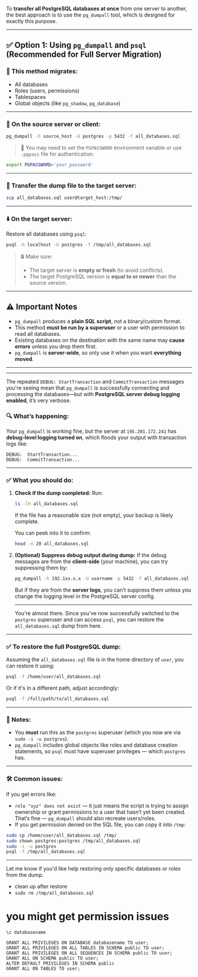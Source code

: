 To **transfer all PostgreSQL databases at once** from one server to another, the best approach is to use the `pg_dumpall` tool, which is designed for exactly this purpose.

---

## ✅ Option 1: **Using `pg_dumpall` and `psql` (Recommended for Full Server Migration)**

### 🔁 This method migrates:

* All databases
* Roles (users, permissions)
* Tablespaces
* Global objects (like `pg_shadow`, `pg_database`)

---

### 🔧 On the source server or client:

```bash
pg_dumpall -h source_host -U postgres -p 5432 -f all_databases.sql
```

> 🔐 You may need to set the `PGPASSWORD` environment variable or use `.pgpass` file for authentication:

```bash
export PGPASSWORD='your_password'
```

---

### 📁 Transfer the dump file to the target server:

```bash
scp all_databases.sql user@target_host:/tmp/
```

---

### ⬇️ On the target server:

Restore all databases using `psql`:

```bash
psql -h localhost -U postgres -f /tmp/all_databases.sql
```

> 🔒 Make sure:
>
> * The target server is **empty or fresh** (to avoid conflicts).
> * The target PostgreSQL version is **equal to or newer** than the source version.

---

## ⚠️ Important Notes

* `pg_dumpall` produces a **plain SQL script**, not a binary/custom format.
* This method **must be run by a superuser** or a user with permission to read all databases.
* Existing databases on the destination with the same name may **cause errors** unless you drop them first.
* `pg_dumpall` is **server-wide**, so only use it when you want **everything moved**.

---

---

The repeated `DEBUG: StartTransaction` and `CommitTransaction` messages you're seeing mean that `pg_dumpall` is successfully connecting and processing the databases—but with **PostgreSQL server debug logging enabled**, it’s very verbose.

### 🔍 What’s happening:
Your `pg_dumpall` is working fine, but the server at `195.201.172.241` has **debug-level logging turned on**, which floods your output with transaction logs like:

```
DEBUG:  StartTransaction...
DEBUG:  CommitTransaction...
```

---

### ✅ What you should do:

1. **Check if the dump completed:**
   Run:

   ```bash
   ls -lh all_databases.sql
   ```

   If the file has a reasonable size (not empty), your backup is likely complete.

   You can peek into it to confirm:

   ```bash
   head -n 20 all_databases.sql
   ```

2. **(Optional) Suppress debug output during dump:**
   If the debug messages are from the **client-side** (your machine), you can try suppressing them by:

   ```bash
   pg_dumpall -h 192.1xx.x.x -U username -p 5432 -f all_databases.sql > /dev/null 2>&1
   ```

   But if they are from the **server logs**, you can’t suppress them unless you change the logging level in the PostgreSQL server config.



   ---

   You're almost there. Since you've now successfully switched to the `postgres` superuser and can access `psql`, you can restore the `all_databases.sql` dump from here.

---

### ✅ To restore the full PostgreSQL dump:

Assuming the `all_databases.sql` file is in the home directory of `user`, you can restore it using:

```bash
psql -f /home/user/all_databases.sql
```

Or if it's in a different path, adjust accordingly:

```bash
psql -f /full/path/to/all_databases.sql
```

---

### 🧠 Notes:

* You **must** run this as the `postgres` superuser (which you now are via `sudo -i -u postgres`).
* `pg_dumpall` includes global objects like roles and database creation statements, so `psql` must have superuser privileges — which `postgres` has.

---

### 🛠️ Common issues:

If you get errors like:

* `role "xyz" does not exist` — it just means the script is trying to assign ownership or grant permissions to a user that hasn’t yet been created. That’s fine — `pg_dumpall` should also recreate users/roles.
* If you get permission denied on the SQL file, you can copy it into `/tmp`:

```bash
sudo cp /home/user/all_databases.sql /tmp/
sudo chown postgres:postgres /tmp/all_databases.sql
sudo -i -u postgres
psql -f /tmp/all_databases.sql
```

---

Let me know if you'd like help restoring only specific databases or roles from the dump.


- clean up after restore
- `sudo rm /tmp/all_databases.sql`

# you might get permission issues
```
\c databasename

GRANT ALL PRIVILEGES ON DATABASE databasename TO user;
GRANT ALL PRIVILEGES ON ALL TABLES IN SCHEMA public TO user;
GRANT ALL PRIVILEGES ON ALL SEQUENCES IN SCHEMA public TO user;
GRANT ALL ON SCHEMA public TO user;
ALTER DEFAULT PRIVILEGES IN SCHEMA public
GRANT ALL ON TABLES TO user;
```

